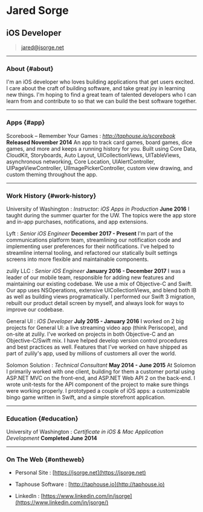 # Jared Sorge
## iOS Developer

> [jared@jsorge.net](jared@jsorge.net)

------

### About {#about}

I'm an iOS developer who loves building applications that get users excited. I care about the craft of building software, and take great joy in learning new things. I'm hoping to find a great team of talented developers who I can learn from and contribute to so that we can build the best software together.

------

### Apps {#app}

Scorebook – Remember Your Games
: *http://taphouse.io/scorebook*
**Released November 2014**
An app to track card games, board games, dice games, and more and keeps a running history for you. Built using Core Data, CloudKit, Storyboards, Auto Layout, UICollectionViews, UITableViews, asynchronous networking, Core Location, UIAlertController, UIPageViewController, UIImagePickerController, custom view drawing, and custom theming throughout the app.

------

### Work History {#work-history}

University of Washington
: *Instructor: iOS Apps in Production*
**June 2016**
I taught during the summer quarter for the UW. The topics were the app store and in-app purchases, notifications, and app extensions.

Lyft
: *Senior iOS Engineer*
**December 2017 - Present**
I'm part of the communications platform team, streamlining our notification code and implementing user preferences for their notifications. I've helped to streamline internal tooling, and refactored our statically built settings screens into more flexible and maintainable components.

zulily LLC
: *Senior iOS Engineer*
**January 2016 - December 2017**
I was a leader of our mobile team, responsible for adding new features and maintaining our existing codebase. We use a mix of Objective-C and Swift. Our app uses NSOperations, extensive UICollectionViews, and blend both IB as well as building views programatically. I performed our Swift 3 migration, rebuilt our product detail screen by myself, and always look for ways to improve our codebase.

General UI
: *iOS Developer*
**July 2015 - January 2016**
I worked on 2 big projects for General UI: a live streaming video app (think Periscope), and on-site at zulily. I've worked on projects in both Objective-C and an Objective-C/Swift mix. I have helped develop version control procedures and best practices as well. Features that I've worked on have shipped as part of zulily's app, used by millions of customers all over the world.

Solomon Solution
: *Technical Consultant*
**May 2014 - June 2015**
At Solomon I primarily worked with one client, building for them a customer portal using ASP.NET MVC on the front-end, and ASP.NET Web API 2 on the back-end. I wrote unit-tests for the API component of the project to make sure things were working properly. I prototyped a couple of iOS apps: a customizable bingo game written in Swift, and a simple storefront application.

------

### Education {#education}

University of Washington
: *Certificate in iOS & Mac Application Development*
**Completed June 2014**

------

### On The Web {#ontheweb}

* Personal Site
: [https://jsorge.net](https://jsorge.net)

* Taphouse Software
: [http://taphouse.io](http://taphouse.io)

* LinkedIn
: [https://www.linkedin.com/in/jsorge](https://www.linkedin.com/in/jsorge/)
